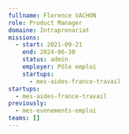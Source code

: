 ```yaml
---
fullname: Florence VACHON
role: Product Manager
domaine: Intraprenariat
missions:
  - start: 2021-09-21
    end: 2024-06-30
    status: admin
    employer: Pôle emploi
    startups:
      - mes-aides-france-travail
startups:
  - mes-aides-france-travail
previously:
  - mes-evenements-emploi
teams: []
---
```

